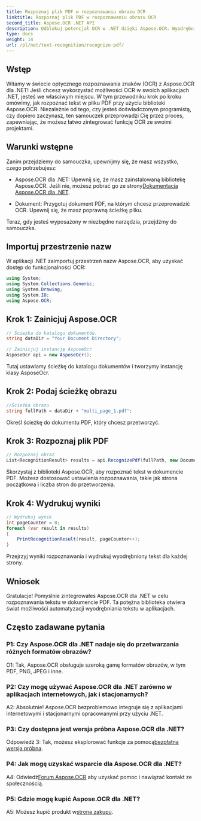 ```yaml
---
title: Rozpoznaj plik PDF w rozpoznawaniu obrazu OCR
linktitle: Rozpoznaj plik PDF w rozpoznawaniu obrazu OCR
second_title: Aspose.OCR .NET API
description: Odblokuj potencjał OCR w .NET dzięki Aspose.OCR. Wyodrębnij tekst z plików PDF bez wysiłku. Pobierz teraz, aby zapewnić bezproblemową integrację.
type: docs
weight: 14
url: /pl/net/text-recognition/recognize-pdf/
---
```

## Wstęp

Witamy w świecie optycznego rozpoznawania znaków (OCR) z Aspose.OCR dla .NET! Jeśli chcesz wykorzystać możliwości OCR w swoich aplikacjach .NET, jesteś we właściwym miejscu. W tym przewodniku krok po kroku omówimy, jak rozpoznać tekst w pliku PDF przy użyciu biblioteki Aspose.OCR. Niezależnie od tego, czy jesteś doświadczonym programistą, czy dopiero zaczynasz, ten samouczek przeprowadzi Cię przez proces, zapewniając, że możesz łatwo zintegrować funkcję OCR ze swoimi projektami.

## Warunki wstępne

Zanim przejdziemy do samouczka, upewnijmy się, że masz wszystko, czego potrzebujesz:

-  Aspose.OCR dla .NET: Upewnij się, że masz zainstalowaną bibliotekę Aspose.OCR. Jeśli nie, możesz pobrać go ze strony[Dokumentacja Aspose.OCR dla .NET](https://reference.aspose.com/ocr/net/).

- Dokument: Przygotuj dokument PDF, na którym chcesz przeprowadzić OCR. Upewnij się, że masz poprawną ścieżkę pliku.

Teraz, gdy jesteś wyposażony w niezbędne narzędzia, przejdźmy do samouczka.

## Importuj przestrzenie nazw

W aplikacji .NET zaimportuj przestrzeń nazw Aspose.OCR, aby uzyskać dostęp do funkcjonalności OCR:

```csharp
using System;
using System.Collections.Generic;
using System.Drawing;
using System.IO;
using Aspose.OCR;
```

## Krok 1: Zainicjuj Aspose.OCR

```csharp
// Ścieżka do katalogu dokumentów.
string dataDir = "Your Document Directory";

// Zainicjuj instancję AsposeOcr
AsposeOcr api = new AsposeOcr();
```

Tutaj ustawiamy ścieżkę do katalogu dokumentów i tworzymy instancję klasy AsposeOcr.

## Krok 2: Podaj ścieżkę obrazu

```csharp
//Ścieżka obrazu
string fullPath = dataDir + "multi_page_1.pdf";
```

Określ ścieżkę do dokumentu PDF, który chcesz przetworzyć.

## Krok 3: Rozpoznaj plik PDF

```csharp
// Rozpoznaj obraz
List<RecognitionResult> results = api.RecognizePdf(fullPath, new DocumentRecognitionSettings { StartPage = 2, PagesNumber = 2 });
```

Skorzystaj z biblioteki Aspose.OCR, aby rozpoznać tekst w dokumencie PDF. Możesz dostosować ustawienia rozpoznawania, takie jak strona początkowa i liczba stron do przetworzenia.

## Krok 4: Wydrukuj wyniki

```csharp
// Wydrukuj wynik
int pageCounter = 0;
foreach (var result in results)
{
    PrintRecognitionResult(result, pageCounter++);
}
```

Przejrzyj wyniki rozpoznawania i wydrukuj wyodrębniony tekst dla każdej strony.

## Wniosek

Gratulacje! Pomyślnie zintegrowałeś Aspose.OCR dla .NET w celu rozpoznawania tekstu w dokumencie PDF. Ta potężna biblioteka otwiera świat możliwości automatyzacji wyodrębniania tekstu w aplikacjach.

## Często zadawane pytania

### P1: Czy Aspose.OCR dla .NET nadaje się do przetwarzania różnych formatów obrazów?

O1: Tak, Aspose.OCR obsługuje szeroką gamę formatów obrazów, w tym PDF, PNG, JPEG i inne.

### P2: Czy mogę używać Aspose.OCR dla .NET zarówno w aplikacjach internetowych, jak i stacjonarnych?

A2: Absolutnie! Aspose.OCR bezproblemowo integruje się z aplikacjami internetowymi i stacjonarnymi opracowanymi przy użyciu .NET.

### P3: Czy dostępna jest wersja próbna Aspose.OCR dla .NET?

 Odpowiedź 3: Tak, możesz eksplorować funkcje za pomocą[bezpłatna wersja próbna](https://releases.aspose.com/).

### P4: Jak mogę uzyskać wsparcie dla Aspose.OCR dla .NET?

 A4: Odwiedź[Forum Aspose.OCR](https://forum.aspose.com/c/ocr/16) aby uzyskać pomoc i nawiązać kontakt ze społecznością.

### P5: Gdzie mogę kupić Aspose.OCR dla .NET?

 A5: Możesz kupić produkt w[strona zakupu](https://purchase.aspose.com/buy).